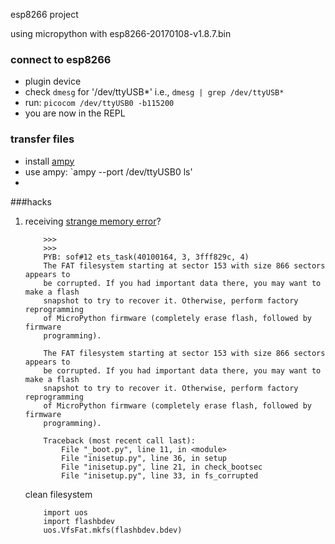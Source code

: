 esp8266 project

using micropython with esp8266-20170108-v1.8.7.bin


### connect to esp8266

-   plugin device
-   check `dmesg` for '/dev/ttyUSB*' i.e., `dmesg | grep /dev/ttyUSB*`
-   run:  `picocom /dev/ttyUSB0 -b115200`
-   you are now in the REPL

### transfer files 

- install [ampy](https://learn.adafruit.com/micropython-basics-load-files-and-run-code/install-ampy)
- use ampy: `ampy --port /dev/ttyUSB0 ls'
- 


###hacks

1. receiving [strange memory error](https://forum.micropython.org/viewtopic.php?f=16&t=1700&start=10)?

    ```
        >>> 
        >>> 
        PYB: sof#12 ets_task(40100164, 3, 3fff829c, 4)
        The FAT filesystem starting at sector 153 with size 866 sectors appears to
        be corrupted. If you had important data there, you may want to make a flash
        snapshot to try to recover it. Otherwise, perform factory reprogramming
        of MicroPython firmware (completely erase flash, followed by firmware
        programming).

        The FAT filesystem starting at sector 153 with size 866 sectors appears to
        be corrupted. If you had important data there, you may want to make a flash
        snapshot to try to recover it. Otherwise, perform factory reprogramming
        of MicroPython firmware (completely erase flash, followed by firmware
        programming).

        Traceback (most recent call last):
            File "_boot.py", line 11, in <module>
            File "inisetup.py", line 36, in setup
            File "inisetup.py", line 21, in check_bootsec
            File "inisetup.py", line 33, in fs_corrupted

    ```


    clean filesystem
    ```
        import uos
        import flashbdev
        uos.VfsFat.mkfs(flashbdev.bdev)
    ```



